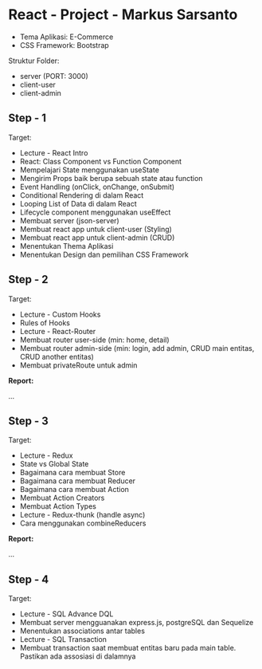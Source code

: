 # React - Project - Markus Sarsanto

- Tema Aplikasi: E-Commerce
- CSS Framework: Bootstrap

Struktur Folder:

- server (PORT: 3000)
- client-user
- client-admin

## Step - 1 

Target:

- Lecture - React Intro
- React: Class Component vs Function Component
- Mempelajari State menggunakan useState
- Mengirim Props baik berupa sebuah state atau function
- Event Handling (onClick, onChange, onSubmit)
- Conditional Rendering di dalam React
- Looping List of Data di dalam React
- Lifecycle component menggunakan useEffect
- Membuat server (json-server)
- Membuat react app untuk client-user (Styling)
- Membuat react app untuk client-admin (CRUD)
- Menentukan Thema Aplikasi
- Menentukan Design dan pemilihan CSS Framework


## Step - 2

Target:

- Lecture - Custom Hooks
- Rules of Hooks
- Lecture - React-Router
- Membuat router user-side (min: home, detail)
- Membuat router admin-side (min: login, add admin, CRUD main entitas, CRUD another entitas)
- Membuat privateRoute untuk admin

**Report:**

...

## Step - 3

Target:

- Lecture - Redux
- State vs Global State
- Bagaimana cara membuat Store
- Bagaimana cara membuat Reducer
- Bagaimana cara membuat Action
- Membuat Action Creators
- Membuat Action Types
- Lecture - Redux-thunk (handle async)
- Cara menggunakan combineReducers

**Report:**

...

## Step - 4

Target:

- Lecture - SQL Advance DQL
- Membuat server mengguanakan express.js, postgreSQL dan Sequelize
- Menentukan associations antar tables
- Lecture - SQL Transaction
- Membuat transaction saat membuat entitas baru pada main table. Pastikan ada assosiasi di dalamnya



